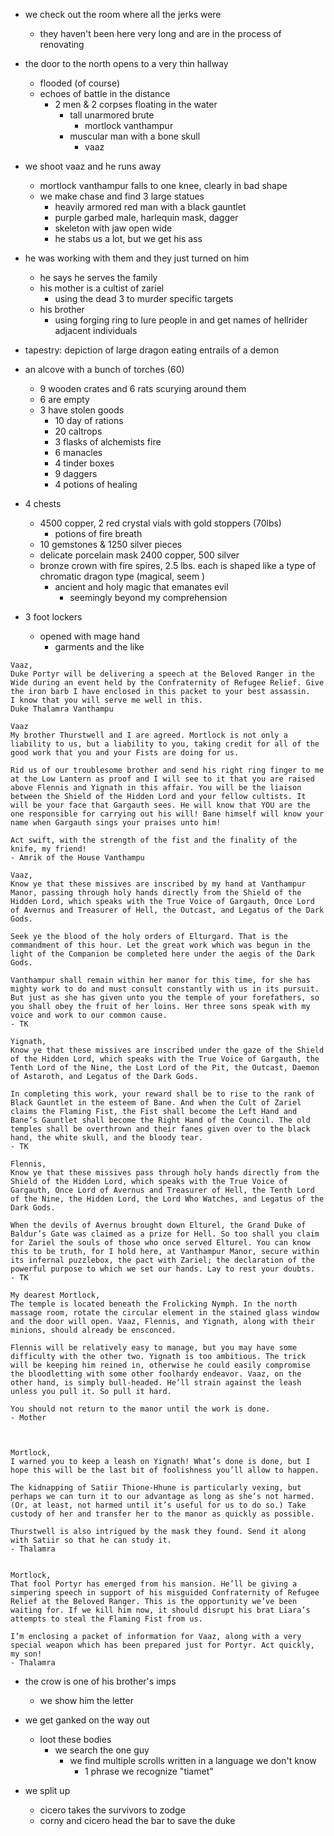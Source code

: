 - we check out the room where all the jerks were
    - they haven't been here very long and are in the process of renovating
- the door to the north opens to a very thin hallway
    - flooded (of course)
    - echoes of battle in the distance
        - 2 men & 2 corpses floating in the water
            - tall unarmored brute
                - mortlock vanthampur
            - muscular man with a bone skull
                - vaaz

- we shoot vaaz and he runs away
    - mortlock vanthampur falls to one knee, clearly in bad shape
    - we make chase and find 3 large statues
        - heavily armored red man with a black gauntlet
        - purple garbed male, harlequin mask, dagger
        - skeleton with jaw open wide
        - he stabs us a lot, but we get his ass

- he was working with them and they just turned on him
    - he says he serves the family
    - his mother is a cultist of zariel
        - using the dead 3 to murder specific targets
    - his brother
        - using forging ring to lure people in and get names of hellrider adjacent individuals

- tapestry: depiction of large dragon eating entrails of a demon

- an alcove with a bunch of torches (60)
    - 9 wooden crates and 6 rats scurying around them
    - 6 are empty
    - 3 have stolen goods
        - 10 day of rations
        - 20 caltrops
        - 3 flasks of alchemists fire
        - 6 manacles
        - 4 tinder boxes
        - 9 daggers
        - 4 potions of healing

- 4 chests
    - 4500 copper, 2 red crystal vials with gold stoppers (70lbs)
        - potions of fire breath
    - 10 gemstones & 1250 silver pieces
    - delicate porcelain mask 2400 copper, 500 silver
    - bronze crown with fire spires, 2.5 lbs. each is shaped like a type of chromatic dragon type (magical, seem )
        - ancient and holy magic that emanates evil
            - seemingly beyond my comprehension

- 3 foot lockers
    - opened with mage hand
        - garments and the like

```
Vaaz,
Duke Portyr will be delivering a speech at the Beloved Ranger in the Wide during an event held by the Confraternity of Refugee Relief. Give the iron barb I have enclosed in this packet to your best assassin.
I know that you will serve me well in this.
Duke Thalamra Vanthampu
```

```
Vaaz
My brother Thurstwell and I are agreed. Mortlock is not only a liability to us, but a liability to you, taking credit for all of the good work that you and your Fists are doing for us.

Rid us of our troublesome brother and send his right ring finger to me at the Low Lantern as proof and I will see to it that you are raised above Flennis and Yignath in this affair. You will be the liaison between the Shield of the Hidden Lord and your fellow cultists. It will be your face that Gargauth sees. He will know that YOU are the one responsible for carrying out his will! Bane himself will know your name when Gargauth sings your praises unto him!

Act swift, with the strength of the fist and the finality of the knife, my friend!
- Amrik of the House Vanthampu
```

```
Vaaz,
Know ye that these missives are inscribed by my hand at Vanthampur Manor, passing through holy hands directly from the Shield of the Hidden Lord, which speaks with the True Voice of Gargauth, Once Lord of Avernus and Treasurer of Hell, the Outcast, and Legatus of the Dark Gods.

Seek ye the blood of the holy orders of Elturgard. That is the commandment of this hour. Let the great work which was begun in the light of the Companion be completed here under the aegis of the Dark Gods.

Vanthampur shall remain within her manor for this time, for she has mighty work to do and must consult constantly with us in its pursuit. But just as she has given unto you the temple of your forefathers, so you shall obey the fruit of her loins. Her three sons speak with my voice and work to our common cause.
- TK
```

```
Yignath,
Know ye that these missives are inscribed under the gaze of the Shield of the Hidden Lord, which speaks with the True Voice of Gargauth, the Tenth Lord of the Nine, the Lost Lord of the Pit, the Outcast, Daemon of Astaroth, and Legatus of the Dark Gods.

In completing this work, your reward shall be to rise to the rank of Black Gauntlet in the esteem of Bane. And when the Cult of Zariel claims the Flaming Fist, the Fist shall become the Left Hand and Bane’s Gauntlet shall become the Right Hand of the Council. The old temples shall be overthrown and their fanes given over to the black hand, the white skull, and the bloody tear.
- TK
```

```
Flennis,
Know ye that these missives pass through holy hands directly from the Shield of the Hidden Lord, which speaks with the True Voice of Gargauth, Once Lord of Avernus and Treasurer of Hell, the Tenth Lord of the Nine, the Hidden Lord, the Lord Who Watches, and Legatus of the Dark Gods.

When the devils of Avernus brought down Elturel, the Grand Duke of Baldur’s Gate was claimed as a prize for Hell. So too shall you claim for Zariel the souls of those who once served Elturel. You can know this to be truth, for I hold here, at Vanthampur Manor, secure within its infernal puzzlebox, the pact with Zariel; the declaration of the powerful purpose to which we set our hands. Lay to rest your doubts.
- TK
```

```
My dearest Mortlock,
The temple is located beneath the Frolicking Nymph. In the north massage room, rotate the circular element in the stained glass window and the door will open. Vaaz, Flennis, and Yignath, along with their minions, should already be ensconced.

Flennis will be relatively easy to manage, but you may have some difficulty with the other two. Yignath is too ambitious. The trick will be keeping him reined in, otherwise he could easily compromise the bloodletting with some other foolhardy endeavor. Vaaz, on the other hand, is simply bull-headed. He’ll strain against the leash unless you pull it. So pull it hard.

You should not return to the manor until the work is done.
- Mother



Mortlock,
I warned you to keep a leash on Yignath! What’s done is done, but I hope this will be the last bit of foolishness you’ll allow to happen.

The kidnapping of Satiir Thione-Hhune is particularly vexing, but perhaps we can turn it to our advantage as long as she’s not harmed. (Or, at least, not harmed until it’s useful for us to do so.) Take custody of her and transfer her to the manor as quickly as possible.

Thurstwell is also intrigued by the mask they found. Send it along with Satiir so that he can study it.
- Thalamra


Mortlock,
That fool Portyr has emerged from his mansion. He’ll be giving a simpering speech in support of his misguided Confraternity of Refugee Relief at the Beloved Ranger. This is the opportunity we’ve been waiting for. If we kill him now, it should disrupt his brat Liara’s attempts to steal the Flaming Fist from us.

I’m enclosing a packet of information for Vaaz, along with a very special weapon which has been prepared just for Portyr. Act quickly, my son!
- Thalamra
```

- the crow is one of his brother's imps
    - we show him the letter

- we get ganked on the way out
    - loot these bodies
        - we search the one guy
            - we find multiple scrolls written in a language we don't know
                - 1 phrase we recognize "tiamet"

- we split up
    - cicero takes the survivors to zodge
    - corny and cicero head the bar to save the duke
